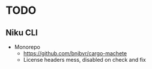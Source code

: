 # TODO

## Niku CLI

- Monorepo
  - https://github.com/bnjbvr/cargo-machete
  - License headers mess, disabled on check and fix
